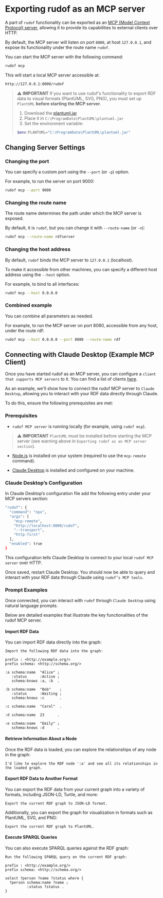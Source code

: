 # Exporting rudof as an MCP server

A part of `rudof` functionality can be exported as an [MCP (Model Context Protocol) server](https://modelcontextprotocol.io/docs/getting-started/intro), allowing it to provide its capabilities to external clients over HTTP.

By default, the MCP server will listen on port `8000`, at host `127.0.0.1`, and expose its functionality under the route name `rudof`.

You can start the MCP server with the following command:

```sh
rudof mcp
```

This will start a local MCP server accessible at:

```sh
http://127.0.0.1:8000/rudof
```

> ⚠️ **IMPORTANT** If you want to use rudof's functionality to export RDF data to visual formats (PlantUML, SVG, PNG), you must set up `PlantUML` **before starting the MCP server**.
>
> 1. Download the [plantuml.jar](https://github.com/plantuml/plantuml/releases)
> 2. Place it in `C:\ProgramData\PlantUML\plantuml.jar`
> 3. Set the environment variable:
>
> ```sh
> $env:PLANTUML="C:\ProgramData\PlantUML\plantuml.jar"
> ```

## Changing Server Settings
### Changing the port

You can specify a custom port using the `--port` (or `-p`) option.

For example, to run the server on port 9000:

```sh
rudof mcp --port 9000
```

### Changing the route name

The route name determines the path under which the MCP server is exposed.

By default, it is `rudof`, but you can change it with `--route-name` (or `-n`):

```sh
rudof mcp --route-name rdfserver
```

### Changing the host address

By default, `rudof` binds the MCP server to `127.0.0.1` (localhost).

To make it accessible from other machines, you can specify a different host address using the `--host` option.

For example, to bind to all interfaces:

```sh
rudof mcp --host 0.0.0.0
```

### Combined example

You can combine all parameters as needed.

For example, to run the MCP server on port 8080, accessible from any host, under the route rdf:

```sh
rudof mcp --host 0.0.0.0 --port 8080 --route-name rdf
```

## Connecting with Claude Desktop (Example MCP Client)

Once you have started rudof as an MCP server, you can configure a `client that supports MCP servers` to it. You can find a list of clients [here](https://modelcontextprotocol.io/clients).

As an example, we'll show how to connect the rudof MCP server to `Claude Desktop`, allowing you to interact with your RDF data directly through Claude.

To do this, ensure the following prerequisites are met:

### Prerequisites

- `rudof MCP server` is running locally (for example, using `rudof mcp`).

> ⚠️ **IMPORTANT** `PlantUML` must be installed before starting the MCP server (see warning above in `Exporting rudof as an MCP server
 section`).

- [Node.js](https://nodejs.org/es/download) is installed on your system (required to use the `mcp-remote` command).

- [Claude Desktop](https://claude.com/download) is installed and configured on your machine.


### Claude Desktop’s Configuration

In Claude Desktop’s configuration file add the following entry under your MCP servers section:

```sh
"rudof": {
  "command": "npx",
  "args": [
    "mcp-remote",
    "http://localhost:8000/rudof",
    "--transport",
    "http-first"
  ],
  "enabled": true
}
```

This configuration tells Claude Desktop to connect to your local `rudof MCP server` over HTTP.

Once saved, restart Claude Desktop. You should now be able to query and interact with your RDF data through Claude using `rudof’s MCP tools`.

### Prompt Examples
Once connected, you can interact with `rudof` through `Claude Desktop` using natural language prompts.

Below are detailed examples that illustrate the key functionalities of the rudof MCP server.

#### Import RDF Data

You can import RDF data directly into the graph:

```
Import the following RDF data into the graph:

prefix : <http://example.org/>
prefix schema: <http://schema.org/>

:a schema:name  "Alice" ;
   :status      :Active ;
   schema:knows :a, :b  .

:b schema:name  "Bob"    ;
   :status      :Waiting ;
   schema:knows :c       .

:c schema:name  "Carol"  .

:d schema:name  23      .  

:e schema:name  "Emily" ;  
   schema:knows :d      .
```

#### Retrieve Information About a Node

Once the RDF data is loaded, you can explore the relationships of any node in the graph:

```
I'd like to explore the RDF node ':a' and see all its relationships in the loaded graph.
```

#### Export RDF Data to Another Format

You can export the RDF data from your current graph into a variety of formats, including JSON-LD, Turtle, and more:

```
Export the current RDF graph to JSON-LD format.
```

Additionally, you can export the graph for visualization in formats such as PlantUML, SVG, and PNG:

```
Export the current RDF graph to PlantUML.
```

#### Execute SPARQL Queries

You can also execute SPARQL queries against the RDF graph:

```
Run the following SPARQL query on the current RDF graph:

prefix : <http://example.org/>
prefix schema: <http://schema.org/>

select ?person ?name ?status where {
  ?person schema:name ?name ;
          :status ?status .
}
```
